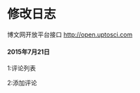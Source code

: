 修改日志
==========
博文网开放平台接口 http://open.uptosci.com 


<h4>2015年7月21日</h4>
<p>1:评论列表</p>
<p>2:添加评论</p>


